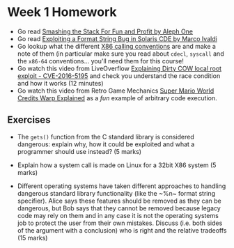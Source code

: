 # Week 1 Homework

- Go read [Smashing the Stack For Fun and Profit by Aleph One](http://phrack.org/issues/49/14.html)
- Go read [Exploiting a Format String Bug in Solaris CDE by Marco Ivaldi](http://phrack.org/issues/70/13.html)
- Go lookup what the different [X86 calling conventions](https://en.wikipedia.org/wiki/X86_calling_conventions) are and make a note of them (in particular make sure you read about `cdecl`, `syscall` and the `x86-64` conventions... you'll need them for this course!
- Go watch this video from LiveOverflow [Explaining Dirty COW local root exploit - CVE-2016-5195](https://youtu.be/kEsshExn7aE) and check you understand the race condition and how it works (12 minutes)
- Go watch this video from Retro Game Mechanics [Super Mario World Credits Warp Explained](https://youtu.be/vAHXK2wut_I) as a *fun* example of arbitrary code execution.

## Exercises

- The `gets()` function from the C standard library is considered dangerous: explain why, how it could be exploited and what a programmer should use instead? (5 marks)

<!-- 
Gets reads from standard input into a buffer pointed to by its first argument (1).  
It is considered dangerous because if the input is larger than the buffer itself then gets will continue writing (1) over adjacent memory (1).
If adjacent memory contains control flow data (eg return addressess) then this can be over written and control flow hijacked leading to arbitrary code execution (1).  Don't use gets... use bounded variants instead (1).
-->

- Explain how a system call is made on Linux for a 32bit X86 system (5 marks)

<!--
Syscall number in eax (1).
Arguments in ebx ecx edx esi edi (1)
Additional arguments (if necessary via the stack) (1)
Call int 0x80 to trigger the syscall (1)
Return code in eax (1)
-->

- Different operating systems have taken different approaches to handling dangerous standard library functionality (like the ~%n~ format string specifier).  Alice says these features should be removed as they can be dangerous, but Bob says that they cannot be removed because legacy code may rely on them and in any case it is not the operating systems job to protect the user from their own mistakes.  Discuss (i.e. both sides of the argument with a conclusion) who is right and the relative tradeoffs (15 marks)

<!--
Breaking legacy code is always problematic, and we should usually try and avoid it.
That said, in this case there may be an argument for it as %n is relatively obscure and it opens up several opportunities for abuse.
Code that does use it could be rewritten relatively trivially for most cases, even for a relatively inexperienced programmer.
Looking at the system log for my OpenBSD system which logs uses I can't see any applications that actually use it in my day to day use so breaking it may be justified.

That said, there may be the odd legitimate use.  And where source code is long since lost it would be a shame to break others apps just for the sake of a bug which may not be exploitable in there software.  It is still a part of the C standards (and always will be of the legacy standards)... and altering them is not in the remit of most OS vendors, and would set a dangerous precedent and incourage incompatibility between OSs.

Perhaps warning on its use more and more vociferously is the right approach in the short term (compiler and user warnings).  Notifiying users that their apps will imminently be broken and pushing standards organisations to kill the feature in the longer term and empirically measuring how much actually depends on it before ultimately ditching it is the right approach long term?  Ultimately though, arguments for getting rid of it outweigh the benefits.

-->

